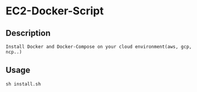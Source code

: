 # EC2-Docker-Script

## Description

`Install Docker and Docker-Compose on your cloud environment(aws, gcp, ncp..)`

## Usage

`sh install.sh`
